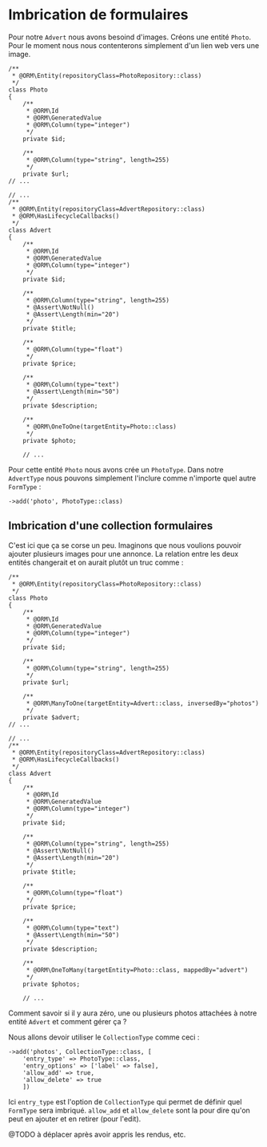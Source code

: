 # Imbrication de formulaires

Pour notre `Advert` nous avons besoind d'images. Créons une entité `Photo`. Pour le moment nous nous contenterons simplement d'un lien web vers une image.

```
/**
 * @ORM\Entity(repositoryClass=PhotoRepository::class)
 */
class Photo
{
    /**
     * @ORM\Id
     * @ORM\GeneratedValue
     * @ORM\Column(type="integer")
     */
    private $id;

    /**
     * @ORM\Column(type="string", length=255)
     */
    private $url;
// ...
```

```
// ...
/**
 * @ORM\Entity(repositoryClass=AdvertRepository::class)
 * @ORM\HasLifecycleCallbacks()
 */
class Advert
{
    /**
     * @ORM\Id
     * @ORM\GeneratedValue
     * @ORM\Column(type="integer")
     */
    private $id;

    /**
     * @ORM\Column(type="string", length=255)
     * @Assert\NotNull()
     * @Assert\Length(min="20")
     */
    private $title;

    /**
     * @ORM\Column(type="float")
     */
    private $price;

    /**
     * @ORM\Column(type="text")
     * @Assert\Length(min="50")
     */
    private $description;

    /**
     * @ORM\OneToOne(targetEntity=Photo::class)
     */
    private $photo;

    // ...
```

Pour cette entité `Photo` nous avons crée un `PhotoType`. Dans notre `AdvertType` nous pouvons simplement l'inclure comme n'importe quel autre `FormType` :

`->add('photo', PhotoType::class)`

## Imbrication d'une collection formulaires

C'est ici que ça se corse un peu. Imaginons que nous voulions pouvoir ajouter plusieurs images pour une annonce. La relation entre les deux entités changerait et on aurait plutôt un truc comme :

```
/**
 * @ORM\Entity(repositoryClass=PhotoRepository::class)
 */
class Photo
{
    /**
     * @ORM\Id
     * @ORM\GeneratedValue
     * @ORM\Column(type="integer")
     */
    private $id;

    /**
     * @ORM\Column(type="string", length=255)
     */
    private $url;

    /**
     * @ORM\ManyToOne(targetEntity=Advert::class, inversedBy="photos")
     */
    private $advert;
// ...
```

```
// ...
/**
 * @ORM\Entity(repositoryClass=AdvertRepository::class)
 * @ORM\HasLifecycleCallbacks()
 */
class Advert
{
    /**
     * @ORM\Id
     * @ORM\GeneratedValue
     * @ORM\Column(type="integer")
     */
    private $id;

    /**
     * @ORM\Column(type="string", length=255)
     * @Assert\NotNull()
     * @Assert\Length(min="20")
     */
    private $title;

    /**
     * @ORM\Column(type="float")
     */
    private $price;

    /**
     * @ORM\Column(type="text")
     * @Assert\Length(min="50")
     */
    private $description;

    /**
     * @ORM\OneToMany(targetEntity=Photo::class, mappedBy="advert")
     */
    private $photos;

    // ...
```

Comment savoir si il y aura zéro, une ou plusieurs photos attachées à notre entité `Advert` et comment gérer ça ?

Nous allons devoir utiliser le `CollectionType` comme ceci :

```
->add('photos', CollectionType::class, [
    'entry_type' => PhotoType::class,
    'entry_options' => ['label' => false],
    'allow_add' => true,
    'allow_delete' => true
    ])
```
Ici `entry_type` est l'option de `CollectionType` qui permet de définir quel `FormType` sera imbriqué. `allow_add` et `allow_delete` sont la pour dire qu'on peut en ajouter et en retirer (pour l'edit).

@TODO à déplacer après avoir appris les rendus, etc.




